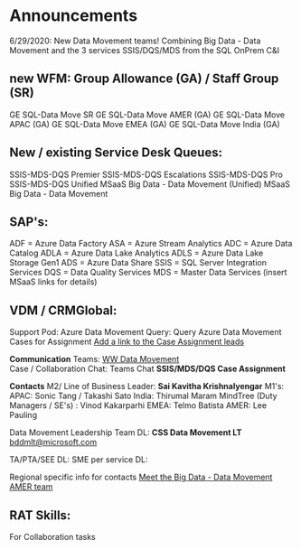 # **Announcements** 

6/29/2020: New Data Movement teams!
Combining Big Data - Data Movement and the 3 services SSIS/DQS/MDS from the SQL OnPrem C&I 

## new WFM:  Group Allowance (GA)  / Staff Group (SR)
GE SQL-Data Move SR
GE SQL-Data Move AMER (GA) 
GE SQL-Data Move APAC (GA) 
GE SQL-Data Move EMEA (GA) 
GE SQL-Data Move India (GA) 


## New / existing Service Desk Queues: 
SSIS-MDS-DQS Premier
SSIS-MDS-DQS Escalations
SSIS-MDS-DQS Pro
SSIS-MDS-DQS Unified
MSaaS Big Data - Data Movement (Unified)
MSaaS Big Data - Data Movement

## SAP's: 
ADF =  Azure Data Factory
ASA =  Azure Stream Analytics
ADC =  Azure Data Catalog
ADLA = Azure Data Lake Analytics
ADLS = Azure Data Lake Storage  Gen1
ADS =  Azure Data Share
SSIS = SQL Server Integration Services 
DQS = Data Quality Services 
MDS = Master Data Services 
(insert MSaaS links for details) 

## VDM / CRMGlobal: 
Support Pod:  Azure Data Movement
Query: Query Azure Data Movement Cases for Assignment
[Add a link to the Case Assignment leads](https://microsofteur.sharepoint.com/:x:/t/WWDataMovement/EdlJ69AUILVBij1KpuH35X4Ba3NPuaL_pJSPpNj3z_HO5A?e=MJbugN)

**Communication** 
Teams: [WW Data Movement](https://teams.microsoft.com/l/team/19%3ab2778d321edf4189baae4b7bb779fb85%40thread.tacv2/conversations?groupId=850828d8-228e-40ed-ab61-e73dd90037e2&tenantId=72f988bf-86f1-41af-91ab-2d7cd011db47)   
Case / Collaboration Chat: Teams Chat **SSIS/MDS/DQS Case Assignment** 


**Contacts** 
M2/ Line of Business Leader:  **Sai Kavitha KrishnaIyengar** 
M1's: 
     APAC: Sonic Tang  / Takashi Sato
     India: Thirumal Maram 
     MindTree (Duty Managers / SE's) : Vinod Kakarparhi
     EMEA: Telmo Batista
     AMER:  Lee Pauling

Data Movement Leadership Team DL: **CSS Data Movement LT** <bddmlt@microsoft.com>

TA/PTA/SEE DL:
SME per service DL:

Regional specific info for contacts
[Meet the Big Data - Data Movement AMER team](/Big-Data/Technical-Troubleshooting/Product-Specific-Troubleshooting/POD-%2D-Data-Movement/Data-Movement-Team-Americas-region)


## RAT Skills: 
For Collaboration tasks
